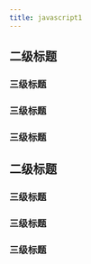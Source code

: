 ```yaml
---
title: javascript1
---
```

## 二级标题

### 三级标题

### 三级标题

### 三级标题

## 二级标题

### 三级标题

### 三级标题

### 三级标题